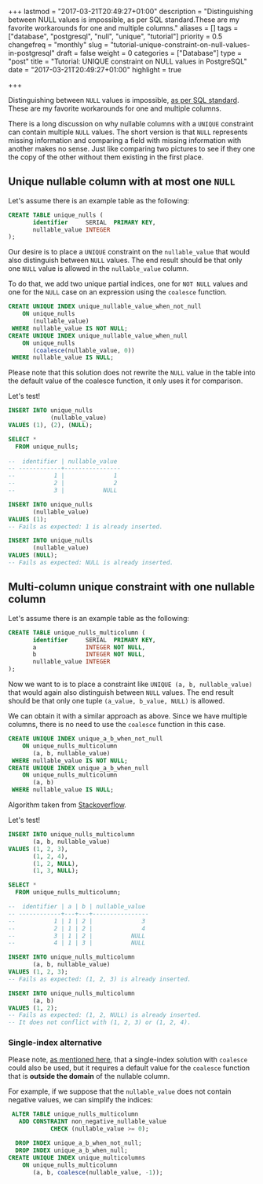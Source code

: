 +++
lastmod = "2017-03-21T20:49:27+01:00"
description = "Distinguishing between NULL values is impossible, as per SQL standard.These are my favorite workarounds for one and multiple columns."
aliases = []
tags = ["database", "postgresql", "null", "unique", "tutorial"]
priority = 0.5
changefreq = "monthly"
slug = "tutorial-unique-constraint-on-null-values-in-postgresql"
draft = false
weight = 0
categories = ["Database"]
type = "post"
title = "Tutorial: UNIQUE constraint on NULL values in PostgreSQL"
date = "2017-03-21T20:49:27+01:00"
highlight = true

+++

Distinguishing between `NULL` values is impossible,
[as per SQL standard](https://en.wikipedia.org/wiki/Null_(SQL)#Comparisons_with_NULL_and_the_three-valued_logic_.283VL.29). These are my favorite workarounds for one and multiple columns.

There is a long discussion on why nullable columns with a `UNIQUE` constraint
can contain multiple `NULL` values. The short version is that `NULL` represents
missing information and comparing a field with missing information with another
makes no sense. Just like comparing two pictures to see if they one the copy of
the other without them existing in the first place.


## Unique nullable column with at most one `NULL`

Let's assume there is an example table as the following:

```sql
CREATE TABLE unique_nulls (
       identifier     SERIAL  PRIMARY KEY,
       nullable_value INTEGER
);
```

Our desire is to place a `UNIQUE` constraint on the `nullable_value` that would
also distinguish between `NULL` values. The end result should be that only one
`NULL` value is allowed in the `nullable_value` column.

To do that, we add two unique partial indices, one for `NOT NULL` values and one
for the `NULL` case on an expression using the `coalesce` function.

```sql
CREATE UNIQUE INDEX unique_nullable_value_when_not_null
    ON unique_nulls
       (nullable_value)
 WHERE nullable_value IS NOT NULL;
CREATE UNIQUE INDEX unique_nullable_value_when_null
    ON unique_nulls
       (coalesce(nullable_value, 0))
 WHERE nullable_value IS NULL;
```

Please note that this solution does not rewrite the `NULL` value in the table
into the default value of the coalesce function, it only uses it for comparison.

Let's test!

```sql
INSERT INTO unique_nulls
            (nullable_value)
VALUES (1), (2), (NULL);

SELECT *
  FROM unique_nulls;
  
--  identifier | nullable_value
-- ------------+----------------
--           1 |              1
--           2 |              2
--           3 |           NULL

INSERT INTO unique_nulls
       (nullable_value)
VALUES (1);
-- Fails as expected: 1 is already inserted.

INSERT INTO unique_nulls
       (nullable_value)
VALUES (NULL);
-- Fails as expected: NULL is already inserted.
```


## Multi-column unique constraint with one nullable column

Let's assume there is an example table as the following:

```sql
CREATE TABLE unique_nulls_multicolumn (
       identifier     SERIAL  PRIMARY KEY,
       a              INTEGER NOT NULL,
       b              INTEGER NOT NULL,
       nullable_value INTEGER
);
```

Now we want to is to place a constraint like `UNIQUE (a, b, nullable_value)`
that would again also distinguish between `NULL` values. The end result should
be that only one tuple `(a_value, b_value, NULL)` is allowed.

We can obtain it with a similar approach as above. Since we have multiple
columns, there is no need to use the `coalesce` function in this case.

```sql
CREATE UNIQUE INDEX unique_a_b_when_not_null
    ON unique_nulls_multicolumn
       (a, b, nullable_value)
 WHERE nullable_value IS NOT NULL;
CREATE UNIQUE INDEX unique_a_b_when_null
    ON unique_nulls_multicolumn
       (a, b)
 WHERE nullable_value IS NULL;
```

Algorithm taken from
[Stackoverflow](http://stackoverflow.com/a/8289253/5292928).

Let's test!

```sql
INSERT INTO unique_nulls_multicolumn
       (a, b, nullable_value)
VALUES (1, 2, 3), 
       (1, 2, 4),
       (1, 2, NULL),
       (1, 3, NULL);

SELECT *
  FROM unique_nulls_multicolumn;

--  identifier | a | b | nullable_value
-- ------------+---+---+----------------
--           1 | 1 | 2 |              3
--           2 | 1 | 2 |              4
--           3 | 1 | 2 |           NULL
--           4 | 1 | 3 |           NULL

INSERT INTO unique_nulls_multicolumn
       (a, b, nullable_value)
VALUES (1, 2, 3);
-- Fails as expected: (1, 2, 3) is already inserted.

INSERT INTO unique_nulls_multicolumn
       (a, b)
VALUES (1, 2);
-- Fails as expected: (1, 2, NULL) is already inserted.
-- It does not conflict with (1, 2, 3) or (1, 2, 4).
```


### Single-index alternative

Please note, [as mentioned here](http://stackoverflow.com/a/8289327/5292928),
that a single-index solution with `coalesce` could also be used, but it requires
a default value for the `coalesce` function that is **outside the domain** of
the nullable column.

For example, if we suppose that the `nullable_value` does not contain negative
values, we can simplify the indices:

```sql
 ALTER TABLE unique_nulls_multicolumn
   ADD CONSTRAINT non_negative_nullable_value
            CHECK (nullable_value >= 0);

  DROP INDEX unique_a_b_when_not_null;
  DROP INDEX unique_a_b_when_null;
CREATE UNIQUE INDEX unique_multicolumns
    ON unique_nulls_multicolumn
       (a, b, coalesce(nullable_value, -1));
```
